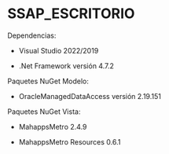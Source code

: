 # SSAP_ESCRITORIO


Dependencias:

- Visual Studio 2022/2019

- .Net Framework versión 4.7.2

Paquetes NuGet Modelo:

- OracleManagedDataAccess versión 2.19.151

Paquetes NuGet Vista:

- MahappsMetro 2.4.9

- MahappsMetro Resources 0.6.1
